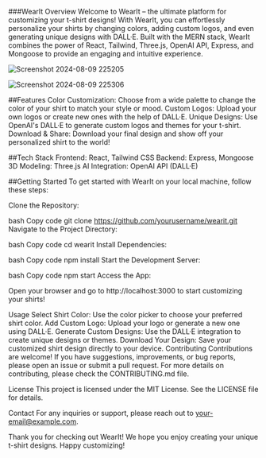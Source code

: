 ###WearIt
Overview
Welcome to WearIt – the ultimate platform for customizing your t-shirt designs! With WearIt, you can effortlessly personalize your shirts by changing colors, adding custom logos, and even generating unique designs with DALL·E. Built with the MERN stack, WearIt combines the power of React, Tailwind, Three.js, OpenAI API, Express, and Mongoose to provide an engaging and intuitive experience.

![Screenshot 2024-08-09 225205](https://github.com/user-attachments/assets/924c4145-59ae-4ac0-a2b3-81a9f165363c)

![Screenshot 2024-08-09 225306](https://github.com/user-attachments/assets/cf18e08a-cb46-4fa2-bf8e-c3651d71b1be)

##Features
Color Customization: Choose from a wide palette to change the color of your shirt to match your style or mood.
Custom Logos: Upload your own logos or create new ones with the help of DALL·E.
Unique Designs: Use OpenAI's DALL·E to generate custom logos and themes for your t-shirt.
Download & Share: Download your final design and show off your personalized shirt to the world!

##Tech Stack
Frontend: React, Tailwind CSS
Backend: Express, Mongoose
3D Modeling: Three.js
AI Integration: OpenAI API (DALL·E)

##Getting Started
To get started with WearIt on your local machine, follow these steps:

Clone the Repository:

bash
Copy code
git clone https://github.com/yourusername/wearit.git
Navigate to the Project Directory:

bash
Copy code
cd wearit
Install Dependencies:

bash
Copy code
npm install
Start the Development Server:

bash
Copy code
npm start
Access the App:

Open your browser and go to http://localhost:3000 to start customizing your shirts!

Usage
Select Shirt Color: Use the color picker to choose your preferred shirt color.
Add Custom Logo: Upload your logo or generate a new one using DALL·E.
Generate Custom Designs: Use the DALL·E integration to create unique designs or themes.
Download Your Design: Save your customized shirt design directly to your device.
Contributing
Contributions are welcome! If you have suggestions, improvements, or bug reports, please open an issue or submit a pull request. For more details on contributing, please check the CONTRIBUTING.md file.

License
This project is licensed under the MIT License. See the LICENSE file for details.

Contact
For any inquiries or support, please reach out to your-email@example.com.

Thank you for checking out WearIt! We hope you enjoy creating your unique t-shirt designs. Happy customizing!
